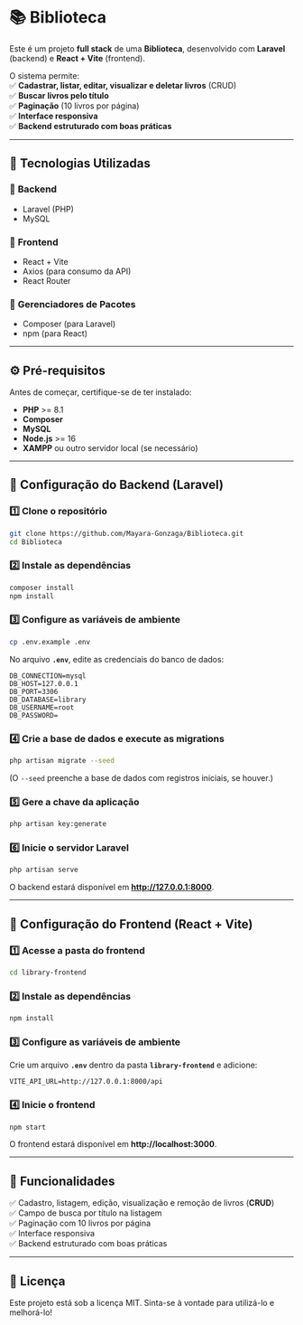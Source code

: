 # 📚 **Biblioteca**  

Este é um projeto **full stack** de uma **Biblioteca**, desenvolvido com **Laravel** (backend) e **React + Vite** (frontend).  

O sistema permite:  
✅ **Cadastrar, listar, editar, visualizar e deletar livros** (CRUD)  
✅ **Buscar livros pelo título**  
✅ **Paginação** (10 livros por página)  
✅ **Interface responsiva**  
✅ **Backend estruturado com boas práticas**  

---

## 🚀 **Tecnologias Utilizadas**  

### 🔹 **Backend**  
- Laravel (PHP)  
- MySQL  

### 🔹 **Frontend**  
- React + Vite  
- Axios (para consumo da API)  
- React Router  

### 🔹 **Gerenciadores de Pacotes**  
- Composer (para Laravel)  
- npm (para React)  

---

## ⚙ **Pré-requisitos**  

Antes de começar, certifique-se de ter instalado:  

- **PHP** >= 8.1  
- **Composer**  
- **MySQL**  
- **Node.js** >= 16  
- **XAMPP** ou outro servidor local (se necessário)  

---

## 🔧 **Configuração do Backend (Laravel)**  

### **1️⃣ Clone o repositório**  
```bash
git clone https://github.com/Mayara-Gonzaga/Biblioteca.git
cd Biblioteca
```

### **2️⃣ Instale as dependências**  
```bash
composer install
npm install
```

### **3️⃣ Configure as variáveis de ambiente**  
```bash
cp .env.example .env
```
No arquivo **`.env`**, edite as credenciais do banco de dados:  
```env
DB_CONNECTION=mysql
DB_HOST=127.0.0.1
DB_PORT=3306
DB_DATABASE=library
DB_USERNAME=root
DB_PASSWORD=
```

### **4️⃣ Crie a base de dados e execute as migrations**  
```bash
php artisan migrate --seed
```
(O `--seed` preenche a base de dados com registros iniciais, se houver.)  

### **5️⃣ Gere a chave da aplicação**  
```bash
php artisan key:generate
```

### **6️⃣ Inicie o servidor Laravel**  
```bash
php artisan serve
```
O backend estará disponível em **http://127.0.0.1:8000**.  

---

## 🎨 **Configuração do Frontend (React + Vite)**  

### **1️⃣ Acesse a pasta do frontend**  
```bash
cd library-frontend
```

### **2️⃣ Instale as dependências**  
```bash
npm install
```

### **3️⃣ Configure as variáveis de ambiente**  
Crie um arquivo **`.env`** dentro da pasta **`library-frontend`** e adicione:  
```env
VITE_API_URL=http://127.0.0.1:8000/api
```

### **4️⃣ Inicie o frontend**  
```bash
npm start
```
O frontend estará disponível em **http://localhost:3000**.  

---

## 📌 **Funcionalidades**  

✅ Cadastro, listagem, edição, visualização e remoção de livros (**CRUD**)  
✅ Campo de busca por título na listagem  
✅ Paginação com 10 livros por página  
✅ Interface responsiva  
✅ Backend estruturado com boas práticas  

---

## 📝 **Licença**  

Este projeto está sob a licença MIT. Sinta-se à vontade para utilizá-lo e melhorá-lo!
